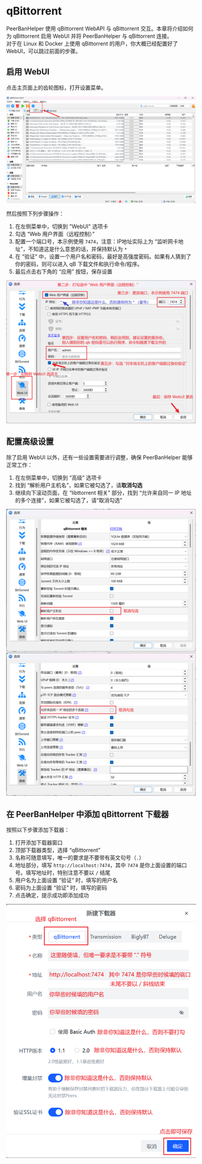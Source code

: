# qBittorrent

PeerBanHelper 使用 qBittorrent WebAPI 与 qBittorrent 交互。本章将介绍如何为 qBittorrent 启用 WebUI 并将 PeerBanHelper 与 qBittorrent 连接。  
对于在 Linux 和 Docker 上使用 qBittorrent 的用户，你大概已经配置好了 WebUI，可以跳过前面的步骤。

## 启用 WebUI

点击主页面上的齿轮图标，打开设置菜单。

![step1](assets/qBittorrent-step1.png)

然后按照下列步骤操作：

1. 在左侧菜单中，切换到 "WebUI" 选项卡
2. 勾选 “Web 用户界面（远程控制）”
3. 配置一个端口号，本示例使用 `7474`，注意：IP地址实际上为 “监听网卡地址”，不知道这是什么意思的话，并保持默认为 `*`
4. 在 “验证” 中，设置一个用户名和密码，最好是高强度密码。如果有人猜到了你的密码，则可以进入 qB 下载文件和执行命令/程序。
5. 最后点击右下角的 “应用” 按钮，保存设置

![step2](assets/qBittorrent-step2.png)

## 配置高级设置

除了启用 WebUI 以外，还有一些设置需要进行调整，确保 PeerBanHelper 能够正常工作：

1. 在左侧菜单中，切换到 “高级” 选项卡
2. 找到 “解析用户主机名”，如果它被勾选了，请**取消勾选**
3. 继续向下滚动页面，在 “libttorrent 相关” 部分，找到 “允许来自同一 IP 地址的多个连接”，如果它被勾选了，请“取消勾选”

![step3](assets/qBittorrent-step3.png)
![step4](assets/qBittorrent-step4.png)

## 在 PeerBanHelper 中添加 qBittorrent 下载器

按照以下步骤添加下载器：

1. 打开添加下载器窗口
2. 顶部下载器类型，选择 “qBittorrent”
3. 名称可随意填写，唯一的要求是不要带有英文句号（`.`）
4. 地址部分，填写 `http://localhost:7474`，其中 `7474` 是你上面设置的端口号。填写地址时，特别注意不要以 `/` 结尾
5. 用户名为上面设置 “验证” 时，填写的用户名
6. 密码为上面设置 “验证” 时，填写的密码
7. 点击确定，提示成功即添加成功

![step5](assets/qBittorrent-step5.png)
